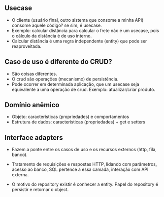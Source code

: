 ## Usecase
- O cliente (usuário final, outro sistema que consome a minha API) consome aquele código? se sim, é usecase. 
- Exemplo: calcular distância para calcular o frete não é um usecase, pois o cálculo da distância é de uso interno.
- Calcular distância é uma regra independente (entity) que pode ser reaproveitada.


## Caso de uso é diferente do CRUD? 
- São coisas diferentes.
- O crud são operações (mecanismo) de persistência. 
- Pode ocorrer em determinada aplicação, que um usecase seja equivalente a uma operação de crud. Exemplo: atualizar/criar produto.

## Domínio anêmico
- Objeto: características (propriedades) e comportamentos
- Estrutura de dados: características (propriedades) + get e setters

## Interface adapters
- Fazem a ponte entre os casos de uso e os recursos externos (http, fila, banco).
- Tratamento de requisições e respostas HTTP, lidando com parâmetros, acesso ao banco, SQL pertence a essa camada, interação com API externa.

- O motivo do repository existir é conhecer a entity. Papel do repository é persistir e retornar o object.